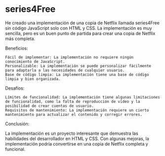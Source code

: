 # series4Free
He creado una implementación de una copia de Netflix llamada series4Free sin código JavaScript solo con HTML y CSS.
La implementación es muy sencilla, pero es un buen punto de partida para crear una copia de Netflix más completa.

Beneficios:

    Fácil de implementar: La implementación no requiere ningún conocimiento de JavaScript.
    Personalizable: La implementación se puede personalizar fácilmente para adaptarla a las necesidades de cualquier usuario.
    Base de código limpia: La implementación tiene una base de código limpia y bien organizada.

Desafíos:

    Límites de funcionalidad: La implementación tiene algunas limitaciones de funcionalidad, como la falta de reproducción de vídeo y la posibilidad de crear cuentas de usuario.
    Requisitos de mantenimiento: La implementación requiere un cierto mantenimiento para actualizar el contenido y corregir errores.

Conclusión:

La implementación es un proyecto interesante que demuestra las habilidades del desarrollador en HTML y CSS. Con algunas mejoras, la implementación podría convertirse en una copia de Netflix completa y funcional.
